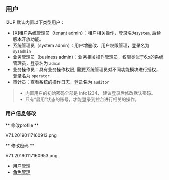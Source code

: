 ## 用户

I2UP 默认内置以下类型用户：
* [X]租户系统管理员（tenant admin）：租户相关操作，登录名为`system`, 后续版本开放功能。
* 系统管理员（system admin）：用户增删改、用户权限管理，登录名为 `sysadmin`
* 业务管理员（business admin）：业务相关操作管理员，权限类似于6.x的系统管理员，登录名为 `admin`
* 业务操作员：具有业务操作权限, 需要系统管理员对不同功能模块进行授权，登录名为 `operator`
* 审计员：查看系统的操作日志，登录名为 `auditor`

>* 内置用户的初始密码全部是 Info1234， 建议登录后修改默认密码。
>* 只有“启用”状态的账号，才能登录到控台进行相关的操作。

### 用户信息修改

** 修改profile **


V7.1.20190117160913.png

** 修改密码 **

V7.1.20190117160953.png

* [用户管理](user_management.md)
* [角色管理](role_management.md)
